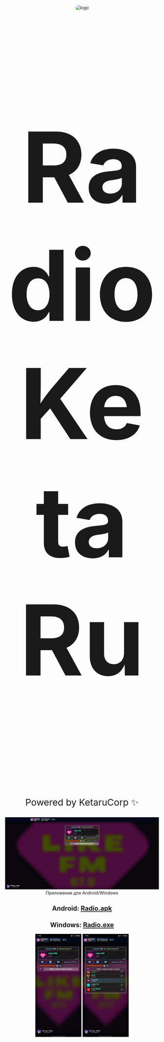 <div id="logo" align="center">
<img src="https://cdn.discordapp.com/emojis/1232726173470163067.webp" alt="logo" style="width:120px;height:auto; border-radius: 50px;"> 

# <p align="center" style="font-size:320px">Radio KetaRu</p>
<p align="center" style="font-size:30px">Powered by KetaruCorp ✨</p>

[![Follow Mohamed El-Qassas GitHub](./webapp.png)](https://live.ketaru.com/)
Приложение для Android/Windows

## Android: [Radio.apk](https://github.com/lisikme/live.ketaru.com/releases/download/Stable/radio.apk)
## Windows: [Radio.exe](https://github.com/lisikme/live.ketaru.com/releases/download/Stable/radio.exe)


<p float="left" align="center">
<img src="./clientapp.jpg" style="width:30%;"/>
<img src="./clientappmenu.jpg" style="width:30%;"/>
</p>
